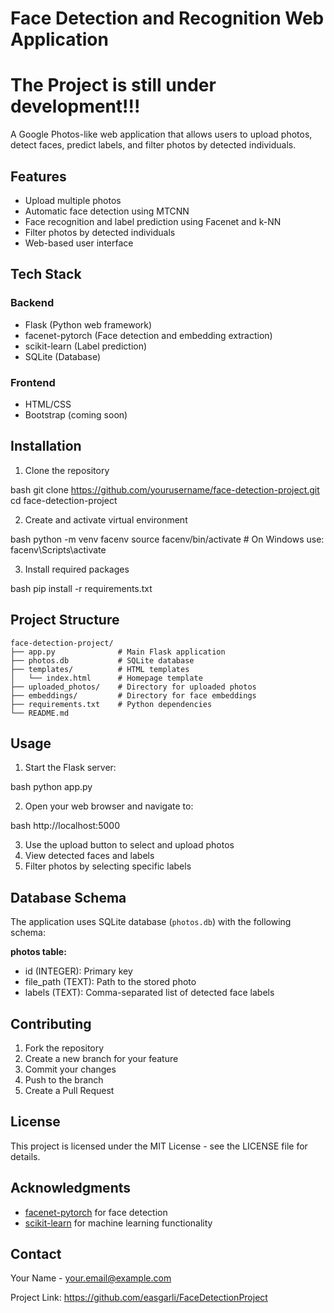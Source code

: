 # Face Detection and Recognition Web Application

# The Project is still under development!!!

A Google Photos-like web application that allows users to upload photos, detect faces, predict labels, and filter photos by detected individuals.

## Features

- Upload multiple photos
- Automatic face detection using MTCNN
- Face recognition and label prediction using Facenet and k-NN
- Filter photos by detected individuals
- Web-based user interface

## Tech Stack

### Backend
- Flask (Python web framework)
- facenet-pytorch (Face detection and embedding extraction)
- scikit-learn (Label prediction)
- SQLite (Database)

### Frontend
- HTML/CSS
- Bootstrap (coming soon)

## Installation

1. Clone the repository

bash
git clone https://github.com/yourusername/face-detection-project.git
cd face-detection-project

2. Create and activate virtual environment

bash
python -m venv facenv
source facenv/bin/activate  # On Windows use: facenv\Scripts\activate

3. Install required packages

bash
pip install -r requirements.txt

## Project Structure
```
face-detection-project/
├── app.py              # Main Flask application
├── photos.db           # SQLite database
├── templates/          # HTML templates
│   └── index.html      # Homepage template
├── uploaded_photos/    # Directory for uploaded photos
├── embeddings/         # Directory for face embeddings
├── requirements.txt    # Python dependencies
└── README.md
```

## Usage

1. Start the Flask server:

bash
python app.py

2. Open your web browser and navigate to:

bash
http://localhost:5000

3. Use the upload button to select and upload photos
4. View detected faces and labels
5. Filter photos by selecting specific labels

## Database Schema

The application uses SQLite database (`photos.db`) with the following schema:

**photos table:**
- id (INTEGER): Primary key
- file_path (TEXT): Path to the stored photo
- labels (TEXT): Comma-separated list of detected face labels

## Contributing

1. Fork the repository
2. Create a new branch for your feature
3. Commit your changes
4. Push to the branch
5. Create a Pull Request

## License

This project is licensed under the MIT License - see the LICENSE file for details.

## Acknowledgments

- [facenet-pytorch](https://github.com/timesler/facenet-pytorch) for face detection
- [scikit-learn](https://scikit-learn.org/) for machine learning functionality

## Contact

Your Name - your.email@example.com

Project Link: https://github.com/easgarli/FaceDetectionProject


